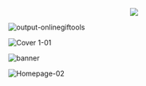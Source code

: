 <p align="center">
  <img src="https://user-images.githubusercontent.com/67522615/138752631-efbff4f0-78e9-49c7-ad9f-8f5e87b64545.gif" /> 
</p>

![output-onlinegiftools](https://user-images.githubusercontent.com/67522615/140105634-0d63c6eb-1717-4117-90d0-f7b1a0974d86.gif)

![Cover 1-01](https://user-images.githubusercontent.com/67522615/138687872-c1f6d277-816b-442c-b62d-24e5dfcb798e.png)

![banner](https://user-images.githubusercontent.com/67522615/139367587-8dd3e85f-9189-4735-aa83-388400839cda.png)

![Homepage-02](https://user-images.githubusercontent.com/67522615/138690644-e0aa183c-8958-4bbe-b994-7efbd9146e09.png)
